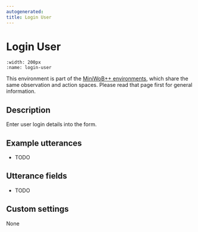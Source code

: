 ```yaml
---
autogenerated:
title: Login User
---
```


# Login User

```{figure} ../../_static/videos/miniwob/login-user.gif 
:width: 200px
:name: login-user
```

This environment is part of the <a href='..'>MiniWoB++ environments</a>, which share the same observation and action spaces. Please read that page first for general information.

## Description

Enter user login details into the form.

## Example utterances

* TODO

## Utterance fields

* TODO

## Custom settings

None
